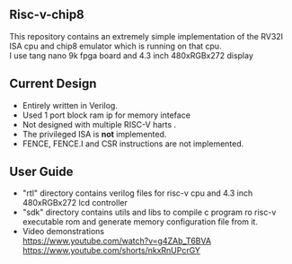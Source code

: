 ## Risc-v-chip8 
This repository contains an extremely simple implementation of the RV32I ISA cpu and chip8 emulator which is running on that cpu.<br/>
I use tang nano 9k fpga board and 4.3 inch 480xRGBx272 display

## Current Design
- Entirely written in Verilog.
- Used 1 port block ram ip for memory inteface
- Not designed with multiple RISC-V harts .
- The privileged ISA is **not** implemented.
- FENCE, FENCE.I and CSR instructions are not implemented.
 
## User Guide
- "rtl" directory contains verilog files for risc-v cpu and 4.3 inch 480xRGBx272 lcd controller
- "sdk" directory contains utils and libs to compile c program ro risc-v executable rom and generate memory configuration file from it.
- Video demonstrations<br>
  https://www.youtube.com/watch?v=g4ZAb_T6BVA<br>
  https://www.youtube.com/shorts/nkxRnUPcrGY
